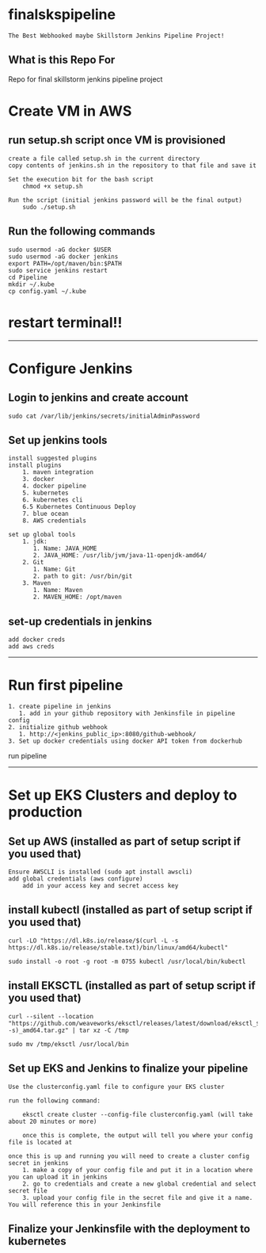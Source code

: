 # finalskspipeline
	The Best Webhooked maybe Skillstorm Jenkins Pipeline Project! 
## What is this Repo For
  Repo for final skillstorm jenkins pipeline project
# Create VM in AWS

## run setup.sh script once VM is provisioned

    create a file called setup.sh in the current directory
    copy contents of jenkins.sh in the repository to that file and save it
    
    Set the execution bit for the bash script
        chmod +x setup.sh
    
    Run the script (initial jenkins password will be the final output)
        sudo ./setup.sh

## Run the following commands

    sudo usermod -aG docker $USER
    sudo usermod -aG docker jenkins
    export PATH=/opt/maven/bin:$PATH
    sudo service jenkins restart
    cd Pipeline
    mkdir ~/.kube
    cp config.yaml ~/.kube

# restart terminal!!

___


# Configure Jenkins

## Login to jenkins and create account

    sudo cat /var/lib/jenkins/secrets/initialAdminPassword

## Set up jenkins tools

    install suggested plugins
    install plugins
        1. maven integration
        3. docker
        4. docker pipeline
        5. kubernetes
        6. kubernetes cli
        6.5 Kubernetes Continuous Deploy
        7. blue ocean
        8. AWS credentials

    set up global tools
        1. jdk: 
           1. Name: JAVA_HOME
           2. JAVA_HOME: /usr/lib/jvm/java-11-openjdk-amd64/
        2. Git
           1. Name: Git
           2. path to git: /usr/bin/git
        3. Maven
           1. Name: Maven
           2. MAVEN_HOME: /opt/maven

## set-up credentials in jenkins

    add docker creds
    add aws creds

___

# Run first pipeline

    1. create pipeline in jenkins
       1. add in your github repository with Jenkinsfile in pipeline config
    2. initialize github webhook 
       1. http://<jenkins_public_ip>:8080/github-webhook/
    3. Set up docker credentials using docker API token from dockerhub

run pipeline
___
# Set up EKS Clusters and deploy to production

## Set up AWS (installed as part of setup script if you used that)

    Ensure AWSCLI is installed (sudo apt install awscli)
    add global credentials (aws configure)
        add in your access key and secret access key

## install kubectl (installed as part of setup script if you used that)

    curl -LO "https://dl.k8s.io/release/$(curl -L -s https://dl.k8s.io/release/stable.txt)/bin/linux/amd64/kubectl"

    sudo install -o root -g root -m 0755 kubectl /usr/local/bin/kubectl
    
## install EKSCTL (installed as part of setup script if you used that)

    curl --silent --location "https://github.com/weaveworks/eksctl/releases/latest/download/eksctl_$(uname -s)_amd64.tar.gz" | tar xz -C /tmp

    sudo mv /tmp/eksctl /usr/local/bin

## Set up EKS and Jenkins to finalize your pipeline

    Use the clusterconfig.yaml file to configure your EKS cluster 

    run the following command:
        
        eksctl create cluster --config-file clusterconfig.yaml (will take about 20 minutes or more)
        
        once this is complete, the output will tell you where your config file is located at
    
    once this is up and running you will need to create a cluster config secret in jenkins
        1. make a copy of your config file and put it in a location where you can upload it in jenkins
        2. go to credentials and create a new global credential and select secret file
        3. upload your config file in the secret file and give it a name.  You will reference this in your Jenkinsfile

## Finalize your Jenkinsfile with the deployment to kubernetes

